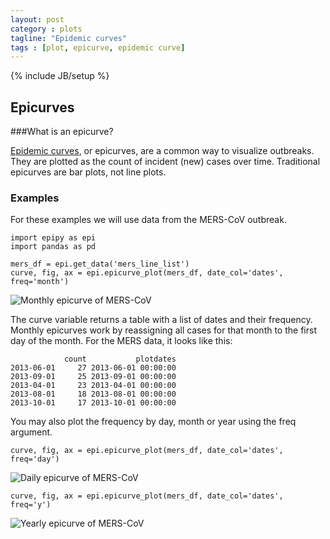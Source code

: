 ```yaml
---
layout: post
category : plots
tagline: "Epidemic curves"
tags : [plot, epicurve, epidemic curve]
---
```

{% include JB/setup %}

## Epicurves

###What is an epicurve?

[Epidemic curves](http://www.med.uottawa.ca/sim/data/Public_Health_Epidemic_Curves_e.htm),
or epicurves, are a common way to visualize outbreaks. They are plotted as the count of
incident (new) cases over time. Traditional epicurves are bar plots, not line plots.


### Examples

For these examples we will use data from the MERS-CoV outbreak.


    import epipy as epi
    import pandas as pd

    mers_df = epi.get_data('mers_line_list')
    curve, fig, ax = epi.epicurve_plot(mers_df, date_col='dates', freq='month')

![Monthly epicurve of MERS-CoV](http://github.com/cmrivers/epipy/blob/master/figs/month_epicurve.png?raw=true)

The curve variable returns a table with a list of dates and their frequency.
Monthly epicurves work by reassigning all cases for that month to the first day of the month.
For the MERS data, it looks like this:

                count           plotdates
    2013-06-01     27 2013-06-01 00:00:00
    2013-09-01     25 2013-09-01 00:00:00
    2013-04-01     23 2013-04-01 00:00:00
    2013-08-01     18 2013-08-01 00:00:00
    2013-10-01     17 2013-10-01 00:00:00


You may also plot the frequency by day, month or year using the freq argument.

    curve, fig, ax = epi.epicurve_plot(mers_df, date_col='dates', freq='day')

![Daily epicurve of MERS-CoV](http://github.com/cmrivers/epipy/blob/master/figs/day_epicurve.png?raw=true)


    curve, fig, ax = epi.epicurve_plot(mers_df, date_col='dates', freq='y')

![Yearly epicurve of MERS-CoV](http://github.com/cmrivers/epipy/blob/master/figs/year_epicurve.png?raw=true)



